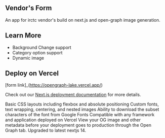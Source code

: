 ## Vendor's Form

An app for irctc vendor's build on next.js and open-graph image generation.

## Learn More

- Background Change support
- Category option support
- Dynamic image

## Deploy on Vercel

[form link]\_(https://opengraph-lake.vercel.app/)

Check out our [Next.js deployment documentation](https://nextjs.org/docs/deployment) for more details.

Basic CSS layouts including flexbox and absolute positioning
Custom fonts, text wrapping, centering, and nested images
Ability to download the subset characters of the font from Google Fonts
Compatible with any framework and application deployed on Vercel
View your OG image and other metadata before your deployment goes to production through the Open Graph tab.
Upgraded to latest nextjs 14.
